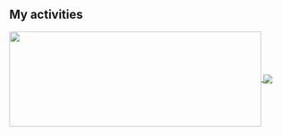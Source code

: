 <!-- <p align="center">
  <img width="auto" src="hd.png" alt="Data">
</p> -->

## My activities

<a href="https://github.com/imkishan1/github-readme-stats">
  <img width=450 height=170 align="center" src="https://github-readme-stats.vercel.app/api?username=imkishan1t&theme=midnight-purple&show_icons=true&bg_color=0D1117&hide_border=true" />
</a>
<a href="https://github.com/imkishan1/github-readme-stats">
  <img align="center" src="https://github-readme-stats.vercel.app/api/top-langs/?username=imkishan1&theme=midnight-purple&layout=compact&bg_color=0D1117&hide_border=true" />
</a>
<!-- 
## My Socials
<p align="left">
  
  <a href="https://www.instagram.com/imkishan01" target="_blank"><img width="auto" src="/icons/Instagram.png" alt="Insta"></a>&nbsp;
  <a href="https://www.linkedin.com/in/kisalaya-kishan-442858192/" target="_blank"><img width="auto" src="/icons/LinkedIN.png" alt="Linkedin"></a>&nbsp;
  <a href="https://www.twitter.com/KisalayKishan" target="_blank"><img width="auto" src="/icons/Twitter.png" alt="Twitter"></a>&nbsp;
  <a href="mailto:kislay.kishan007@gmail.com" target="_blank"><img width="auto" src="/icons/Gmail.png" alt="Mail"></a>  
</p>

## My Technologies
<p align="left">
  <a href="https://www.python.org/" target="_blank"><img width="auto" src="/icons/python.png" alt="Python"></a>&nbsp;
  <a href="https://en.wikipedia.org/wiki/C%2B%2B" target="_blank"><img width="auto" src="/icons/cpp.png" alt="C++"></a>&nbsp;
  <a href="https://www.figma.com/" target="_blank"><img width="auto" src="/icons/figma.png" alt="Figma"></a>&nbsp;
  <a href="https://www.adobe.com/creativecloud.html" target="_blank"><img width="auto" src="/icons/cc.png" alt="Creative Cloud"></a>&nbsp;
</p> -->
